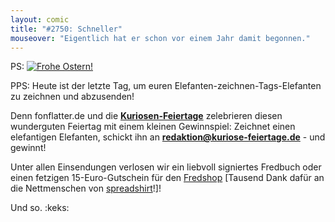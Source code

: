 ```yaml
---
layout: comic
title: "#2750: Schneller"
mouseover: "Eigentlich hat er schon vor einem Jahr damit begonnen."
---
```


PS:
<a href="http://www.fonflatter.de/2013/fred_2013-03-31bonus.png" target="_blank"><img src="http://www.fonflatter.de/bilder/ostern_2013.png" alt="Frohe Ostern!" /></a>

PPS:
Heute ist der letzte Tag, um euren Elefanten-zeichnen-Tags-Elefanten zu zeichnen und abzusenden!

Denn fonflatter.de und die <a href="http://www.kuriose-feiertage.de/"><strong>Kuriosen-Feiertage</strong></a> zelebrieren diesen wunderguten Feiertag mit einem kleinen Gewinnspiel: Zeichnet einen elefantigen Elefanten, schickt ihn an <a href="mailto:redaktion@kuriose-feiertage.de"><strong>redaktion@kuriose-feiertage.de</strong></a> - und gewinnt!

Unter allen Einsendungen verlosen wir ein liebvoll signiertes Fredbuch oder einen fetzigen 15-Euro-Gutschein für den <a href="http://fred-o-mat.spreadshirt.de/">Fredshop</a> [Tausend Dank dafür an die Nettmenschen von <a href="http://www.spreadshirt.de/">spreadshirt</a>!]!

Und so.
:keks:
